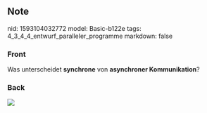 ## Note
nid: 1593104032772
model: Basic-b122e
tags: 4_3_4_4_entwurf_paralleler_programme
markdown: false

### Front
Was unterscheidet <b>synchrone</b> von <b>asynchroner
Kommunikation</b>?

### Back
<img src="paste-f99a09d565e7290ebb0a9ad6c4e754cc54b3ee4c.jpg">
